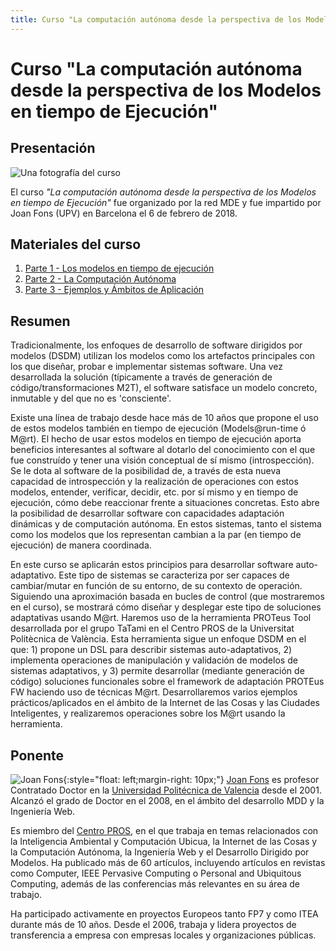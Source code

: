 ```yaml
---
title: Curso "La computación autónoma desde la perspectiva de los Modelos en tiempo de Ejecución" - Red MDE
---
```


# Curso "La computación autónoma desde la perspectiva de los Modelos en tiempo de Ejecución"

## Presentación 

![Una fotografía del curso](https://mde-network.github.io/img/ModelsRuntime-Feb6.jpg "Fotografía del curso")

El curso *"La computación autónoma desde la perspectiva de los Modelos en tiempo de Ejecución"* fue organizado por la red MDE y fue impartido por Joan Fons (UPV) en Barcelona el 6 de febrero de 2018.

## Materiales del curso
1. [Parte 1 - Los modelos en tiempo de ejecución](https://mde-network.github.io/docs/courses/models-runtime/Parte1-Modelos_Tiempo_Ejecucion.pdf)
2. [Parte 2 - La Computación Autónoma](https://mde-network.github.io/docs/courses/models-runtime/Parte2-Computacion_Autonoma.pdf)
3. [Parte 3 - Ejemplos y Ámbitos de Aplicación](https://mde-network.github.io/docs/courses/models-runtime/Parte3-Ejemplos-Aplicaciones.pdf)

## Resumen 
Tradicionalmente, los enfoques de desarrollo de software dirigidos por modelos (DSDM) utilizan los modelos como los artefactos principales con los que diseñar, probar e implementar sistemas software. Una vez desarrollada la solución (típicamente a través de generación de código/transformaciones M2T), el software satisface un modelo concreto, inmutable y del que no es 'consciente'.

Existe una línea de trabajo desde hace más de 10 años que propone el uso de estos modelos también en tiempo de ejecución (Models@run-time ó M@rt). El hecho de usar estos modelos en tiempo de ejecución aporta beneficios interesantes al software al dotarlo del conocimiento con el que fue construído y tener una visión conceptual de sí mismo (introspección). Se le dota al software de la posibilidad de, a través de esta nueva capacidad de introspección y la realización de operaciones con estos modelos, entender, verificar, decidir, etc. por sí mismo y en tiempo de ejecución, cómo debe reaccionar frente a situaciones concretas. Esto abre la posibilidad de desarrollar software con capacidades adaptación dinámicas y de computación autónoma. En estos sistemas, tanto el sistema como los modelos que los representan cambian a la par (en tiempo de ejecución) de manera coordinada. 

En este curso se aplicarán estos principios para desarrollar software auto-adaptativo. Este tipo de sistemas se caracteriza por ser capaces de cambiar/mutar en función de su entorno, de su contexto de operación. Siguiendo una aproximación basada en bucles de control (que mostraremos en el curso), se mostrará cómo diseñar y desplegar este tipo de soluciones adaptativas usando M@rt. Haremos uso de la herramienta PROTeus Tool desarrollada por el grupo TaTami en el Centro PROS de la Universitat Politècnica de València. Esta herramienta sigue un enfoque DSDM en el que: 1) propone un DSL para describir sistemas auto-adaptativos, 2) implementa operaciones de manipulación y validación de modelos de sistemas adaptativos, y 3) permite desarrollar (mediante generación de código) soluciones funcionales sobre el framework de adaptación PROTEus FW haciendo uso de técnicas M@rt. Desarrollaremos varios ejemplos prácticos/aplicados en el ámbito de la Internet de las Cosas y las Ciudades Inteligentes, y realizaremos operaciones sobre los M@rt usando la herramienta.

## Ponente

![Joan Fons](https://mde-network.github.io/img/JoanFons.png "Joan Fons"){:style="float: left;margin-right: 10px;"}
[Joan Fons](http://www.pros.webs.upv.es/members/joan-fons/) es profesor Contratado Doctor en la [Universidad Politécnica de Valencia](http://www.upv.es/) desde el 2001. Alcanzó el grado de Doctor en el 2008, en el ámbito del desarrollo MDD y la Ingeniería Web.

Es miembro del [Centro PROS](http://www.pros.webs.upv.es/), en el que trabaja en temas relacionados con la Inteligencia Ambiental y Computación Ubicua, la Internet de las Cosas y la Computación Autónoma, la Ingeniería Web y el Desarrollo Dirigido por Modelos. Ha publicado más de 60 artículos, incluyendo artículos en revistas como Computer, IEEE Pervasive Computing o Personal and Ubiquitous Computing, además de las conferencias más relevantes en su área de trabajo.

Ha participado activamente en proyectos Europeos tanto FP7 y como ITEA durante más de 10 años. Desde el 2006, trabaja y lidera proyectos de transferencia a empresa con empresas locales y organizaciones públicas.

